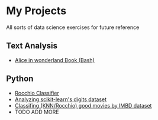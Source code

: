   # My Projects
  All sorts of data science exercises for future reference
  ## Text Analysis
  * [Alice in wonderland Book (Bash)](/Text_Analysis)
  ## Python
  * [Rocchio Classifier](/Lab5)
  * [Analyzing scikit-learn's digits dataset](/lab6)
  * [Classifing (KNN/Rocchio) good movies by IMBD dataset](/HW4)
  * TODO ADD MORE
